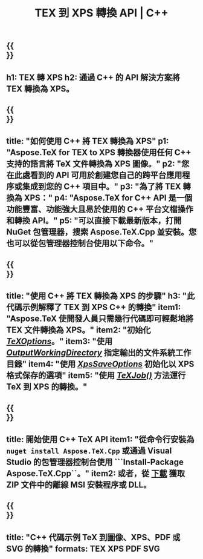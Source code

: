 ﻿---
translation: true
template: /_templates/_conversion-child-cpp.md
title: TEX 到 XPS 轉換 API | C++
description: TeX 到 XPS 的轉換功能。將此本地 C++ 庫集成到您的項目中，或使用跨平台應用程序將 TeX 轉換為 XPS。
keywords: tex to xps api cpp, tex2xps 集成 c++
url: /cpp/conversion/tex-to-xps/
family: tex
platformtag: cpp
feature: conversion
informat: TEX
outformat: XPS
otherformats: BMP PNG JPEG TIFF SVG PDF
---

{{<section banner>}}
---
h1: TEX 轉 XPS
h2: 通過 C++ 的 API 解決方案將 TEX 轉換為 XPS。
---

{{<section overview>}}
---
title: "如何使用 C++ 將 TEX 轉換為 XPS"
p1: "Aspose.TeX for TEX to XPS 轉換器使用任何 C++ 支持的語言將 TeX 文件轉換為 XPS 圖像。"
p2: "您在此處看到的 API 可用於創建您自己的跨平台應用程序或集成到您的 C++ 項目中。"
p3: "為了將 TEX 轉換為 XPS："
p4: "Aspose.TeX for C++ API 是一個功能豐富、功能強大且易於使用的 C++ 平台文檔操作和轉換 API。"
p5: "可以直接下載最新版本，打開 NuGet 包管理器，搜索 Aspose.TeX.Cpp 並安裝。您也可以從包管理器控制台使用以下命令。"
---

{{<section feature1>}}
---
title: "使用 C++ 將 TEX 轉換為 XPS 的步驟"
h3: "此代碼示例解釋了 TEX 到 XPS C++ 的轉換"
item1: "Aspose.TeX 使開發人員只需幾行代碼即可輕鬆地將 TEX 文件轉換為 XPS。"
item2: "初始化 [*TeXOptions*](https://reference.aspose.com/tex/cpp/class/aspose.te_x.te_x_options)。"
item3: "使用 [*OutputWorkingDirectory*](https://reference.aspose.com/tex/cpp/class/aspose.te_x.te_x_options#aa4f4ea6dab7db5ba1b40800495f16f63) 指定輸出的文件系統工作目錄"
item4: "使用 [*XpsSaveOptions*](https://reference.aspose.com/tex/cpp/class/aspose.te_x.presentation.image.xps_save_options) 初始化以 XPS 格式保存的選項"
item5: "使用 [*TeXJob()*](https://reference.aspose.com/tex/cpp/class/aspose.te_x.te_x_job) 方法運行 TeX 到 XPS 的轉換。"
---

{{<section feature2>}}
---
title: 開始使用 C++ TeX API
item1: "從命令行安裝為 ```nuget install Aspose.TeX.Cpp``` 或通過 Visual Studio 的包管理器控制台使用 ```Install-Package Aspose.TeX.Cpp``。"
item2: 或者，從 [下載](https://downloads.aspose.com/tex/cpp) 獲取 ZIP 文件中的離線 MSI 安裝程序或 DLL。
---

{{<section widget>}}
---
title: "C++ 代碼示例 TeX 到圖像、XPS、PDF 或 SVG 的轉換"
formats: TEX XPS PDF SVG
---